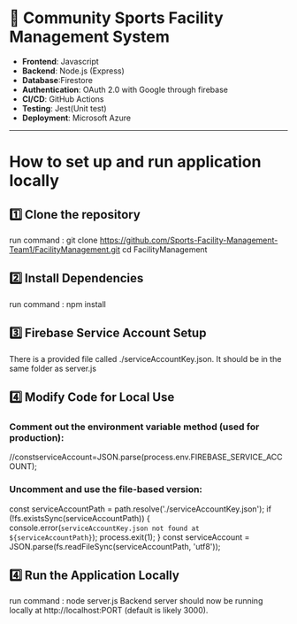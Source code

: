 # 🏀 Community Sports Facility Management System

- **Frontend**: Javascript
- **Backend**: Node.js (Express)
- **Database**:Firestore
- **Authentication**: OAuth 2.0 with Google through firebase
- **CI/CD**: GitHub Actions
- **Testing**: Jest(Unit test)
- **Deployment**: Microsoft Azure

---
# How to set up and run application locally

## 1️⃣ Clone the repository
run command : git clone https://github.com/Sports-Facility-Management-Team1/FacilityManagement.git
cd FacilityManagement

## 2️⃣ Install Dependencies
run command : npm install

## 3️⃣ Firebase Service Account Setup
There is a provided file called ./serviceAccountKey.json.
It should be in the same folder as server.js

## 4️⃣ Modify Code for Local Use
### Comment out the environment variable method (used for production):
//constserviceAccount=JSON.parse(process.env.FIREBASE_SERVICE_ACCOUNT);
### Uncomment and use the file-based version:
const serviceAccountPath = path.resolve('./serviceAccountKey.json');
if (!fs.existsSync(serviceAccountPath)) {
  console.error(`serviceAccountKey.json not found at ${serviceAccountPath}`);
  process.exit(1);
}
const serviceAccount = JSON.parse(fs.readFileSync(serviceAccountPath, 'utf8'));

## 4️⃣ Run the Application Locally
run command : node server.js
Backend server should now be running locally at http://localhost:PORT (default is likely 3000).
